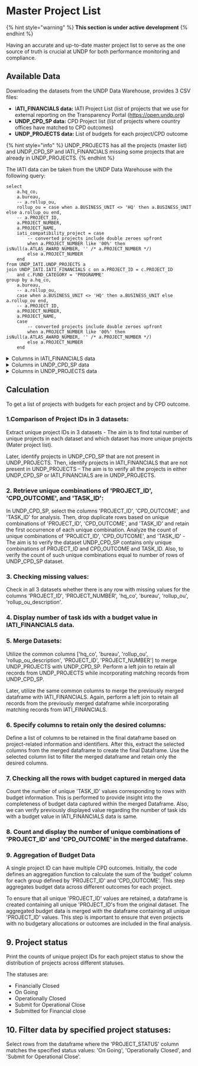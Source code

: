 # Master Project List

{% hint style="warning" %}
**This section is under active development**
{% endhint %}

Having an accurate and up-to-date master project list to serve as the one source of truth is crucial at UNDP for both performance monitoring and compliance.&#x20;

## Available Data&#x20;

Downloading the datasets from the UNDP Data Warehouse, provides 3 CSV files:&#x20;

* I**ATI\_FINANCIALS data:** IATI Project List (list of projects that we use for external reporting on the Transparency Portal (https://open.undp.org)
* **UNDP\_CPD\_SP data:** CPD Project list (list of projects where country offices have matched to CPD outcomes)&#x20;
* **UNDP\_PROJECTS data:** List of budgets for each project/CPD outcome&#x20;

{% hint style="info" %}
UNDP\_PROJECTS has all the projects (master list) and UNDP\_CPD\_SP and IATI\_FINANCIALS missing some projects that are already in UNDP\_PROJECTS. &#x20;
{% endhint %}

&#x20; The IATI data can be taken from the UNDP Data Warehouse with the following query:

```plsql
select
    a.hq_co,
    a.bureau,
    -- a.rollup_ou,
    rollup_ou = case when a.BUSINESS_UNIT <> 'HQ' then a.BUSINESS_UNIT else a.rollup_ou end,
    -- a.PROJECT_ID,
    a.PROJECT_NUMBER,
    a.PROJECT_NAME,
    iati_compatibility_project = case
        -- converted projects include double zeroes upfront
        when a.PROJECT_NUMBER like '00%' then isNull(a.ATLAS_AWARD_NUMBER, '' /* a.PROJECT_NUMBER */)
        else a.PROJECT_NUMBER
    end
from UNDP_IATI.UNDP_PROJECTS a
join UNDP_IATI.IATI_FINANCIALS c on a.PROJECT_ID = c.PROJECT_ID
    and c.FUND_CATEGORY = 'PROGRAMME'
group by a.hq_co,
    a.bureau,
    -- a.rollup_ou,
    case when a.BUSINESS_UNIT <> 'HQ' then a.BUSINESS_UNIT else a.rollup_ou end,
    -- a.PROJECT_ID,
    a.PROJECT_NUMBER,
    a.PROJECT_NAME,
    case
        -- converted projects include double zeroes upfront
        when a.PROJECT_NUMBER like '00%' then isNull(a.ATLAS_AWARD_NUMBER, '' /* a.PROJECT_NUMBER */)
        else a.PROJECT_NUMBER
    end
```

&#x20;

<details>

<summary>Columns in IATI_FINANCIALS data</summary>

* **hq\_co:** Location type (Headquarters (HQ), Country Office (CO), or Regional Center (RC)).
* **bureau:** Name of the specialized unit or division responsible.
* **rollup\_ou:** Code for the organizational unit.
* **rollup\_ou\_description:** Name of the organizational unit.
* **PROJECT\_ID:** Identifier for the project.
* **PROJECT\_NUMBER:** Number assigned to the project.
* **TASK\_ID:** Identifier for the task.
* **TASK\_NUMBER:** Number assigned to the task.
* **FUND\_CODE:** Code representing the funding source.
* **FUND\_CATEGORY:** Category that the funding falls into.
* **DONOR:** Code representing the donor.
* **DONOR\_DESCR:** Full name of the donor.
* **DONOR\_DESCSHORT:** Abbreviated description of the donor.
* **donor\_type\_lvl1:** Classification of donor (Non-Government, Program city, Non-program city, or Other).
* **donor\_type\_lvl1\_descr:** Detailed description of the donor classification.
* **donor\_type\_lvl2:** Secondary level name of donor.
* **donor\_type\_lvl2\_descr:** Description for the second level of donor classification.
* **donor\_type\_lvl3:** Tertiary level name of donor.
* **donor\_type\_lvl3\_descr:** Description for the third level of donor classification.
* **fiscal\_year:** Fiscal year range (2023 to 2031).
* **Budget:** Project budget amount in USD.
* **Expenditure:** Total amount of money expended (includes negative numbers).
* **Load\_Timestamp:** Date and time of data entry.

</details>

<details>

<summary>Columns in UNDP_CPD_SP data</summary>

* **hq\_co:** Type of location (Headquarters (HQ), Country Office (CO), or Regional Center (RC)).
* **bureau:** Name of the specialized unit or division responsible.
* **rollup\_ou:** Code of the organizational unit.
* **rollup\_ou\_description:** Name of the organizational unit.
* **BUSINESS\_UNIT:** Identifier for the business unit.
* **PROJECT\_ID:** Identifier for the project.
* **PROJECT\_NUMBER:** Number assigned to the project.
* **TASK\_ID:** Identifier for the task.
* **TASK\_NUMBER:** Number assigned to the task.
* **TASK\_NAME:** Name of the task.
* **CPD\_OUTPUT:** Code for CPD output.
* **CPD\_OUTPUT\_DESCRIPTION:** Description of CPD output.
* **CPD\_OUTCOME:** Code for CPD outcome.
* **CPD\_OUTCOME\_DESCRIPTION:** Description of CPD outcome.
* **sp\_outcome:** SP outcome code.
* **sp\_outcome\_id:** Identifier for SP outcome.
* **sp\_outcome\_description:** Description of SP outcome.
* **sp\_output:** SP output code.
* **sp\_output\_description:** Description of SP output.
* **SP\_PRIMARY\_RESULT\_LINKAGE:** Linkage to the primary result for SP projects.
* **SIGNATURE\_SOLUTION:** Code for signature solution.
* **SIGNATURE\_SOLUTION\_DESCRIPTION:** Description of signature solution.
* **BUDGET\_IDENTIFIER:** Code for budget identifier.
* **BUDGET\_IDENTIFIER\_DESCRIPTION:** Description of budget identifier.
* **CPD\_CYCLE\_NAME:** Name of the CPD cycle.
* **CPD\_CYCLE:** Code for CPD cycle.
* **BEGIN\_YEAR:** Start year of the cycle.
* **END\_YEAR:** End year of the cycle.

</details>

<details>

<summary>Columns in UNDP_PROJECTS data </summary>



* **hq\_co:** Type of location (Headquarters (HQ), Country Office (CO), or Regional Center (RC)).
* **bureau:** Name of the specialized unit or division responsible.
* **rollup\_ou:** Code of the organizational unit.
* **rollup\_ou\_description:** Name of the organizational unit.
* **PROJECT\_ID:** Identifier for the project.
* **PROJECT\_NUMBER:** Number assigned to the project.
* **PROJECT\_NAME:** Name of the project.
* **PROJECT\_DESCRIPTION:** Description of the project.
* **ATLAS\_AWARD\_NUMBER:** Atlas award number.
* **ATLAS\_AWARD\_DESCIPTION:** Description of the Atlas award.
* **BUSINESS\_UNIT:** Identifier for the business unit.
* **ORGANIZATION:** Organization involved in the project.
* **DEPARTMENT:** Department associated with the project.
* **START\_DATE:** Start date of the project.
* **COMPLETION\_DATE:** Completion date of the project.
* **CLOSED\_DATE:** Date when the project was closed.
* **PROJECT\_TYPE:** Type of project.
* **PROJECT\_TYPE\_DESCRIPTION:** Description of the project type.
* **PROJECT\_STATUS:** Status of the project.
* **PROJECT\_MANAGER:** Project manager's name.
* **PROJECT\_MANAGER\_EMAIL:** Email address of the project manager.
* **IMPLEMENTING\_PARTNER:** Implementing partner code.
* **IMPLEMENTING\_PARTNER\_DESCRIPTION:** Description of the implementing partner.
* **IMPLEMENTATION\_MODALITY:** Implementation modality code.
* **IMPLEMENTATION\_MODALITY\_DESCRIPTION:** Description of the implementation modality.
* **PROJECT\_ORIG\_TEMPLATE:** Original template of the project.
* **PROGRAMME\_FUNDING\_FLAG:** Flag indicating program funding.
* **GEF\_GCF\_PROJECT\_FLAG:** Flag indicating GEF/GCF project.
* **Other\_References\_Value:** Other references value.

</details>

&#x20;&#x20;

## Calculation

To get a list of projects with budgets for each project and by CPD outcome.

&#x20;

### 1.Comparison of Project IDs in 3 datasets: &#x20;

Extract unique project IDs in 3 datasets - The aim is to find total number of unique projects in each dataset and which dataset has more unique projects (Mater project list).&#x20;

Later, identify projects in UNDP\_CPD\_SP that are not present in UNDP\_PROJECTS. Then, identify projects in IATI\_FINANCIALS that are not present in UNDP\_PROJECTS – The aim is to verify all the projects in either UNDP\_CPD\_SP or IATI\_FINANCIALS are in UNDP\_PROJECTS.&#x20;

&#x20;

### 2. Retrieve unique combinations of 'PROJECT\_ID', 'CPD\_OUTCOME', and 'TASK\_ID':&#x20;

In UNDP\_CPD\_SP, select the columns 'PROJECT\_ID', 'CPD\_OUTCOME', and 'TASK\_ID' for analysis. Then, drop duplicate rows based on unique combinations of 'PROJECT\_ID', 'CPD\_OUTCOME', and 'TASK\_ID' and retain the first occurrence of each unique combination. Analyze the count of unique combinations of 'PROJECT\_ID', 'CPD\_OUTCOME', and 'TASK\_ID' - The aim is to verify the dataset UNDP\_CPD\_SP contains only unique combinations of PROJECT\_ID and CPD\_OUTCOME and TASK\_ID. Also, to verify the count of such unique combinations equal to number of rows of UNDP\_CPD\_SP dataset.&#x20;

&#x20;

### 3. Checking missing values:&#x20;

Check in all 3 datasets whether there is any row with missing values for the columns 'PROJECT\_ID', 'PROJECT\_NUMBER', 'hq\_co', 'bureau', 'rollup\_ou', 'rollup\_ou\_description'.&#x20;

&#x20;

### 4. Display number of task ids with a budget value in IATI\_FINANCIALS data.&#x20;

&#x20;

### 5. Merge Datasets:&#x20;

Utilize the common columns \['hq\_co', 'bureau', 'rollup\_ou', 'rollup\_ou\_description', 'PROJECT\_ID', 'PROJECT\_NUMBER'] to merge UNDP\_PROJECTS with UNDP\_CPD\_SP. Perform a left join to retain all records from UNDP\_PROJECTS while incorporating matching records from UNDP\_CPD\_SP.&#x20;

Later, utilize the same common columns to merge the previously merged dataframe with IATI\_FINANCIALS. Again, perform a left join to retain all records from the previously merged dataframe while incorporating matching records from IATI\_FINANCIALS.&#x20;

&#x20;

### 6. Specify columns to retain only the desired columns:&#x20;

Define a list of columns to be retained in the final dataframe based on project-related information and identifiers. After this, extract the selected columns from the merged dataframe to create the final Dataframe. Use the selected column list to filter the merged dataframe and retain only the desired columns.&#x20;

&#x20;

### 7. Checking all the rows with budget captured in merged data

Count the number of unique 'TASK\_ID' values corresponding to rows with budget information. This is performed to provide insight into the completeness of budget data captured within the merged Dataframe. Also, we can verify previously displayed value regarding the number of task ids with a budget value in IATI\_FINANCIALS data is same.&#x20;

&#x20;

### 8. Count and display the number of unique combinations of 'PROJECT\_ID' and 'CPD\_OUTCOME' in the merged dataframe.&#x20;

&#x20;

### 9. Aggregation of Budget Data&#x20;

A single project ID can have multiple CPD outcomes. Initially, the code defines an aggregation function to calculate the sum of the 'budget' column for each group defined by 'PROJECT\_ID' and 'CPD\_OUTCOME'. This step aggregates budget data across different outcomes for each project.&#x20;

To ensure that all unique 'PROJECT\_ID' values are retained, a dataframe is created containing all unique 'PROJECT\_ID's from the original dataset. The aggregated budget data is merged with the dataframe containing all unique 'PROJECT\_ID' values. This step is important to ensure that even projects with no budgetary allocations or outcomes are included in the final analysis.&#x20;

&#x20;

## 9. Project status&#x20;

Print the counts of unique project IDs for each project status to show the distribution of projects across different statuses.&#x20;

The statuses are:&#x20;

* Financially Closed&#x20;
* On Going&#x20;
* Operationally Closed&#x20;
* Submit for Operational Close &#x20;
* Submitted for Financial close&#x20;

&#x20;

## 10. Filter data by specified project statuses:&#x20;

Select rows from the dataframe where the 'PROJECT\_STATUS' column matches the specified status values: 'On Going', 'Operationally Closed', and 'Submit for Operational Close'.&#x20;

&#x20;
